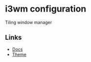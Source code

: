 # i3wm configuration

Tiling window manager

## Links

- [Docs](https://i3wm.org/docs/userguide.html)
- [Theme](https://github.com/catppuccin/i3)

